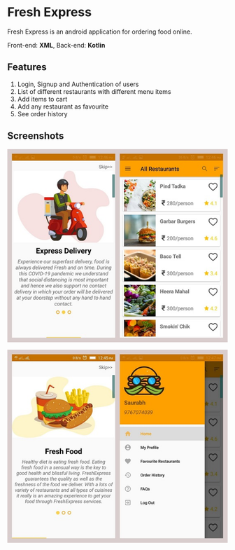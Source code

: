 # Fresh Express
Fresh Express is an android application for ordering food online.

Front-end: **XML**, Back-end: **Kotlin**
## Features
1. Login, Signup and Authentication of users
2. List of different restaurants with different menu items
3. Add items to cart
4. Add any restaurant as favourite
5. See order history

## Screenshots
![alt text](https://github.com/SaurabhParate04/FreshExpress/blob/master/Output%20Screenshots/image.jpg)

![alt text](https://github.com/SaurabhParate04/FreshExpress/blob/master/Output%20Screenshots/image%202.jpg)
